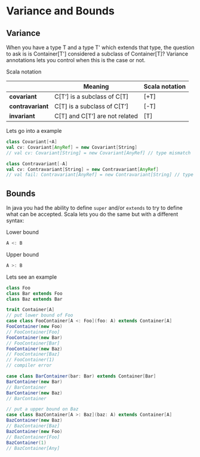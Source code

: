 # Variance and Bounds

## Variance
When you have a type T and a type T' which extends that type, the question to ask is is Container[T'] considered a subclass of Container[T]?  Variance annotations lets you control when this is the case or not.

Scala notation

|                   | Meaning              | Scala notation |
| --                | --                             | --   |
| **covariant**     | C[T’] is a subclass of C[T]    | [+T] |
| **contravariant** | C[T] is a subclass of C[T’]    | [-T] |
| **invariant**     | C[T] and C[T’] are not related | [T]  |


Lets go into a example

```scala
class Covariant[+A]
val cv: Covariant[AnyRef] = new Covariant[String]
// val cv: Covariant[String] = new Covariant[AnyRef] // type mismatch

class Contravariant[-A]
val cv: Contravariant[String] = new Contravariant[AnyRef]
// val fail: Contravariant[AnyRef] = new Contravariant[String] // type mismatch
```

## Bounds
In java you had the ability to define `super` and/or `extends` to try to define what can be accepted.  Scala lets you do the same but with a different syntax:

Lower bound
```scala
A <: B
```

Upper bound
```scala
A >: B
```

Lets see an example

```scala
class Foo
class Bar extends Foo
class Baz extends Bar

trait Container[A]
// put lower bound of Foo
case class FooContainer[A <: Foo](foo: A) extends Container[A]
FooContainer(new Foo)
// FooContainer[Foo]
FooContainer(new Bar)
// FooContainer[Bar]
FooContainer(new Baz)
// FooContainer[Baz]
// FooContainer(1)
// compiler error

case class BarContainer(bar: Bar) extends Container[Bar]
BarContainer(new Bar)
// BarContainer
BarContainer(new Baz)
// BarContainer

// put a upper bound on Baz
case class BazContainer[A >: Baz](baz: A) extends Container[A]
BazContainer(new Baz)
// BazContainer[Baz]
BazContainer(new Foo)
// BazContainer[Foo]
BazContainer(1)
// BazContainer[Any]
```
